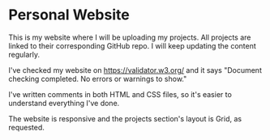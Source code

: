 # Personal Website

This is my website where I will be uploading my projects. All projects are linked to their corresponding GitHub repo. I will keep updating the content regularly.

I've checked my website on https://validator.w3.org/ and it says "Document checking completed. No errors or warnings to show."

I've written comments in both HTML and CSS files, so it's easier to understand everything I've done.

The website is responsive and the projects section's layout is Grid, as requested.